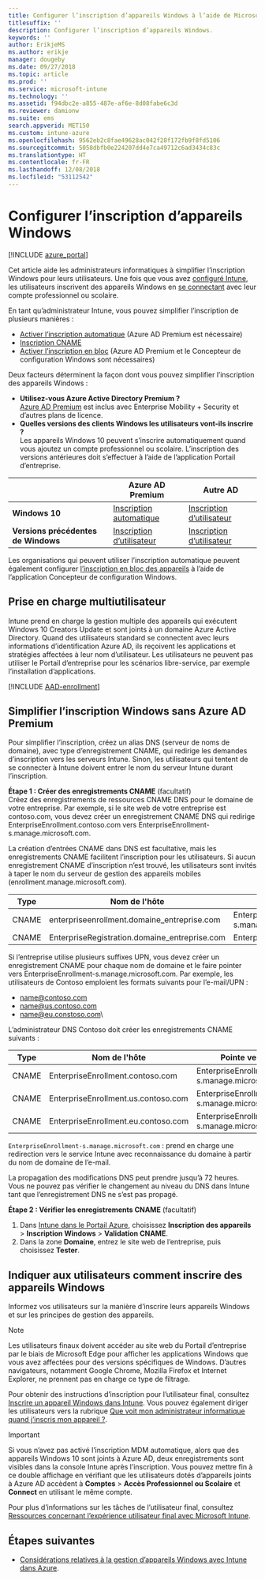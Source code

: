 ```yaml
---
title: Configurer l’inscription d’appareils Windows à l’aide de Microsoft Intune
titlesuffix: ''
description: Configurer l’inscription d’appareils Windows.
keywords: ''
author: ErikjeMS
ms.author: erikje
manager: dougeby
ms.date: 09/27/2018
ms.topic: article
ms.prod: ''
ms.service: microsoft-intune
ms.technology: ''
ms.assetid: f94dbc2e-a855-487e-af6e-8d08fabe6c3d
ms.reviewer: damionw
ms.suite: ems
search.appverid: MET150
ms.custom: intune-azure
ms.openlocfilehash: 9562eb2c8fae49628ac042f28f172fb9f8fd5106
ms.sourcegitcommit: 5058dbfb0e224207dd4e7ca49712c6ad3434c83c
ms.translationtype: HT
ms.contentlocale: fr-FR
ms.lasthandoff: 12/08/2018
ms.locfileid: "53112542"
---
```

# <a name="set-up-enrollment-for-windows-devices"></a>Configurer l’inscription d’appareils Windows

[!INCLUDE [azure_portal](./includes/azure_portal.md)]

Cet article aide les administrateurs informatiques à simplifier l’inscription Windows pour leurs utilisateurs. Une fois que vous avez [configuré Intune](setup-steps.md), les utilisateurs inscrivent des appareils Windows en [se connectant](https://docs.microsoft.com/intune-user-help/enroll-your-device-in-intune-windows) avec leur compte professionnel ou scolaire.  

En tant qu’administrateur Intune, vous pouvez simplifier l’inscription de plusieurs manières :
- [Activer l’inscription automatique](#enable-windows-10-automatic-enrollment) (Azure AD Premium est nécessaire)
- [Inscription CNAME](#simplify-windows-enrollment-without-azure-ad-premium)
- [Activer l’inscription en bloc](windows-bulk-enroll.md) (Azure AD Premium et le Concepteur de configuration Windows sont nécessaires)

Deux facteurs déterminent la façon dont vous pouvez simplifier l’inscription des appareils Windows :

- **Utilisez-vous Azure Active Directory Premium ?** <br>[Azure AD Premium](https://docs.microsoft.com/azure/active-directory/active-directory-get-started-premium) est inclus avec Enterprise Mobility + Security et d’autres plans de licence.
- **Quelles versions des clients Windows les utilisateurs vont-ils inscrire ?** <br>Les appareils Windows 10 peuvent s’inscrire automatiquement quand vous ajoutez un compte professionnel ou scolaire. L’inscription des versions antérieures doit s’effectuer à l’aide de l’application Portail d’entreprise.

||**Azure AD Premium**|**Autre AD** |
|----------|---------------|---------------|  
|**Windows 10**|[Inscription automatique](#enable-windows-10-automatic-enrollment) |[Inscription d’utilisateur](#enable-windows-enrollment-without-azure-ad-premium)|
|**Versions précédentes de Windows**|[Inscription d’utilisateur](#enable-windows-enrollment-without-azure-ad-premium)|[Inscription d’utilisateur](#enable-windows-enrollment-without-azure-ad-premium)|

Les organisations qui peuvent utiliser l’inscription automatique peuvent également configurer [l’inscription en bloc des appareils](windows-bulk-enroll.md) à l’aide de l’application Concepteur de configuration Windows.

## <a name="multi-user-support"></a>Prise en charge multiutilisateur

Intune prend en charge la gestion multiple des appareils qui exécutent Windows 10 Creators Update et sont joints à un domaine Azure Active Directory. Quand des utilisateurs standard se connectent avec leurs informations d’identification Azure AD, ils reçoivent les applications et stratégies affectées à leur nom d’utilisateur. Les utilisateurs ne peuvent pas utiliser le Portail d’entreprise pour les scénarios libre-service, par exemple l’installation d’applications.

[!INCLUDE [AAD-enrollment](./includes/win10-automatic-enrollment-aad.md)]

## <a name="simplify-windows-enrollment-without-azure-ad-premium"></a>Simplifier l’inscription Windows sans Azure AD Premium
Pour simplifier l’inscription, créez un alias DNS (serveur de noms de domaine), avec type d’enregistrement CNAME, qui redirige les demandes d’inscription vers les serveurs Intune. Sinon, les utilisateurs qui tentent de se connecter à Intune doivent entrer le nom du serveur Intune durant l’inscription.

**Étape 1 : Créer des enregistrements CNAME** (facultatif)<br>
Créez des enregistrements de ressources CNAME DNS pour le domaine de votre entreprise. Par exemple, si le site web de votre entreprise est contoso.com, vous devez créer un enregistrement CNAME DNS qui redirige EnterpriseEnrollment.contoso.com vers EnterpriseEnrollment-s.manage.microsoft.com.

La création d’entrées CNAME dans DNS est facultative, mais les enregistrements CNAME facilitent l’inscription pour les utilisateurs. Si aucun enregistrement CNAME d’inscription n’est trouvé, les utilisateurs sont invités à taper le nom du serveur de gestion des appareils mobiles (enrollment.manage.microsoft.com).

|Type|Nom de l'hôte|Pointe vers|TTL|
|----------|---------------|---------------|---|
|CNAME|enterpriseenrollment.domaine_entreprise.com|EnterpriseEnrollment-s.manage.microsoft.com| 1 heure|
|CNAME|EnterpriseRegistration.domaine_entreprise.com|EnterpriseRegistration.windows.net|1 heure|

Si l’entreprise utilise plusieurs suffixes UPN, vous devez créer un enregistrement CNAME pour chaque nom de domaine et le faire pointer vers EnterpriseEnrollment-s.manage.microsoft.com. Par exemple, les utilisateurs de Contoso emploient les formats suivants pour l’e-mail/UPN :

- name@contoso.com
- name@us.contoso.com
- name@eu.constoso.com\

L’administrateur DNS Contoso doit créer les enregistrements CNAME suivants :

|Type|Nom de l'hôte|Pointe vers|TTL|  
|----------|---------------|---------------|---|
|CNAME|EnterpriseEnrollment.contoso.com|EnterpriseEnrollment-s.manage.microsoft.com|1 heure|
|CNAME|EnterpriseEnrollment.us.contoso.com|EnterpriseEnrollment-s.manage.microsoft.com|1 heure|
|CNAME|EnterpriseEnrollment.eu.contoso.com|EnterpriseEnrollment-s.manage.microsoft.com| 1 heure|

`EnterpriseEnrollment-s.manage.microsoft.com` : prend en charge une redirection vers le service Intune avec reconnaissance du domaine à partir du nom de domaine de l’e-mail.

La propagation des modifications DNS peut prendre jusqu’à 72 heures. Vous ne pouvez pas vérifier le changement au niveau du DNS dans Intune tant que l’enregistrement DNS ne s’est pas propagé.

**Étape 2 : Vérifier les enregistrements CNAME** (facultatif)<br>
1. Dans [Intune dans le Portail Azure](https://aka.ms/intuneportal), choisissez **Inscription des appareils** > **Inscription Windows** > **Validation CNAME**.
2. Dans la zone **Domaine**, entrez le site web de l’entreprise, puis choisissez **Tester**.

## <a name="tell-users-how-to-enroll-windows-devices"></a>Indiquer aux utilisateurs comment inscrire des appareils Windows
Informez vos utilisateurs sur la manière d’inscrire leurs appareils Windows et sur les principes de gestion des appareils.

> [!NOTE]
> Les utilisateurs finaux doivent accéder au site web du Portail d’entreprise par le biais de Microsoft Edge pour afficher les applications Windows que vous avez affectées pour des versions spécifiques de Windows. D’autres navigateurs, notamment Google Chrome, Mozilla Firefox et Internet Explorer, ne prennent pas en charge ce type de filtrage.

Pour obtenir des instructions d’inscription pour l’utilisateur final, consultez [Inscrire un appareil Windows dans Intune](https://docs.microsoft.com/intune-user-help/enroll-your-device-in-intune-windows). Vous pouvez également diriger les utilisateurs vers la rubrique [Que voit mon administrateur informatique quand j’inscris mon appareil ?](https://docs.microsoft.com/intune-user-help/what-can-your-it-administrator-see-when-you-enroll-your-device-in-intune-windows).

>[!IMPORTANT]
> Si vous n’avez pas activé l’inscription MDM automatique, alors que des appareils Windows 10 sont joints à Azure AD, deux enregistrements sont visibles dans la console Intune après l’inscription. Vous pouvez mettre fin à ce double affichage en vérifiant que les utilisateurs dotés d’appareils joints à Azure AD accèdent à **Comptes** > **Accès Professionnel ou Scolaire** et **Connect** en utilisant le même compte. 

Pour plus d’informations sur les tâches de l’utilisateur final, consultez [Ressources concernant l’expérience utilisateur final avec Microsoft Intune](end-user-educate.md).

## <a name="next-steps"></a>Étapes suivantes

- [Considérations relatives à la gestion d’appareils Windows avec Intune dans Azure](intune-legacy-pc-client.md).
